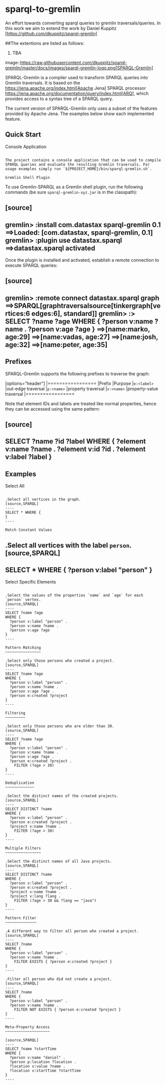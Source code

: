 # sparql-to-gremlin
An effort towards converting sparql queries to gremlin traversals/queries. In this work we aim to extend the work by Daniel Kuppitz [https://github.com/dkuppitz/sparql-gremlin]

##The extentions are listed as follows:
1. TBA

image::https://raw.githubusercontent.com/dkuppitz/sparql-gremlin/master/docs/images/sparql-gremlin-logo.png[SPARQL-Gremlin]


SPARQL-Gremlin is a compiler used to transform SPARQL queries into Gremlin traversals. It is based on the https://jena.apache.org/index.html[Apache Jena] SPARQL processor https://jena.apache.org/documentation/query/index.html[ARQ], which provides access to a syntax tree of a SPARQL query.

The current version of SPARQL-Gremlin only uses a subset of the features provided by Apache Jena. The examples below show each implemented feature.

Quick Start
-----------

Console Application
~~~~~~~~~~~~~~~~~~~

The project contains a console application that can be used to compile SPARQL queries and evaluate the resulting Gremlin traversals. For usage examples simply run `${PROJECT_HOME}/bin/sparql-gremlin.sh`.

Gremlin Shell Plugin
~~~~~~~~~~~~~~~~~~~~

To use Gremlin-SPARQL as a Gremlin shell plugin, run the following commands (be sure `sparql-gremlin-xyz.jar` is in the classpath):

[source]
----
gremlin> :install com.datastax sparql-gremlin 0.1
==>Loaded: [com.datastax, sparql-gremlin, 0.1]
gremlin> :plugin use datastax.sparql
==>datastax.sparql activated
----

Once the plugin is installed and activated, establish a remote connection to execute SPARQL queries:

[source]
----
gremlin> :remote connect datastax.sparql graph
==>SPARQL[graphtraversalsource[tinkergraph[vertices:6 edges:6], standard]]
gremlin> :> SELECT ?name ?age WHERE { ?person v:name ?name . ?person v:age ?age }
==>[name:marko, age:29]
==>[name:vadas, age:27]
==>[name:josh, age:32]
==>[name:peter, age:35]
----

Prefixes
--------

SPARQL-Gremlin supports the following prefixes to traverse the graph:

[options="header"]
|=================
|Prefix      |Purpose
|`e:<label>` |out-edge traversal
|`p:<name>`  |property traversal
|`v:<name>`  |property-value traversal
|=================

Note that element IDs and labels are treated like normal properties, hence they can be accessed using the same pattern:

[source]
----
SELECT ?name ?id ?label WHERE { ?element v:name ?name . ?element v:id ?id . ?element v:label ?label }
----

Examples
--------

Select All
~~~~~~~~~~

.Select all vertices in the graph.
[source,SPARQL]
----
SELECT * WHERE {
}
----

Match Constant Values
~~~~~~~~~~~~~~~~~~~~~

.Select all vertices with the label `person`.
[source,SPARQL]
----
SELECT * WHERE {
  ?person v:label "person"
}
----

Select Specific Elements
~~~~~~~~~~~~~~~~~~~~~~~~

.Select the values of the properties `name` and `age` for each `person` vertex.
[source,SPARQL]
----
SELECT ?name ?age
WHERE {
  ?person v:label "person" .
  ?person v:name ?name .
  ?person v:age ?age
}
----

Pattern Matching
~~~~~~~~~~~~~~~~

.Select only those persons who created a project.
[source,SPARQL]
----
SELECT ?name ?age
WHERE {
  ?person v:label "person" .
  ?person v:name ?name .
  ?person v:age ?age .
  ?person e:created ?project
}
----

Filtering
~~~~~~~~~

.Select only those persons who are older than 30.
[source,SPARQL]
----
SELECT ?name ?age
WHERE {
  ?person v:label "person" .
  ?person v:name ?name .
  ?person v:age ?age .
  ?person e:created ?project .
    FILTER (?age > 30)
}
----

Deduplication
~~~~~~~~~~~~~

.Select the distinct names of the created projects.
[source,SPARQL]
----
SELECT DISTINCT ?name
WHERE {
  ?person v:label "person" .
  ?person e:created ?project .
  ?project v:name ?name .
    FILTER (?age > 30)
}
----

Multiple Filters
~~~~~~~~~~~~~~~~

.Select the distinct names of all Java projects.
[source,SPARQL]
----
SELECT DISTINCT ?name
WHERE {
  ?person v:label "person" .
  ?person e:created ?project .
  ?project v:name ?name .
  ?project v:lang ?lang .
    FILTER (?age > 30 && ?lang == "java")
}
----

Pattern Filter
~~~~~~~~~~~~~~

.A different way to filter all person who created a project.
[source,SPARQL]
----
SELECT ?name
WHERE {
  ?person v:label "person" .
  ?person v:name ?name .
    FILTER EXISTS { ?person e:created ?project }
}
----

.Filter all person who did not create a project.
[source,SPARQL]
----
SELECT ?name
WHERE {
  ?person v:label "person" .
  ?person v:name ?name .
    FILTER NOT EXISTS { ?person e:created ?project }
}
----

Meta-Property Access
~~~~~~~~~~~~~~~~~~~~

[source,SPARQL]
----
SELECT ?name ?startTime
WHERE {
  ?person v:name "daniel" .
  ?person p:location ?location .
  ?location v:value ?name .
  ?location v:startTime ?startTime
}
----
